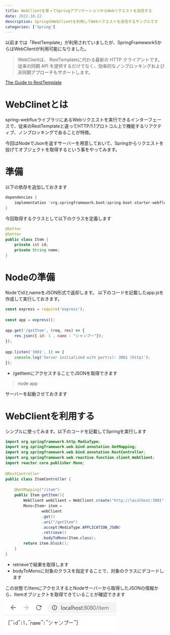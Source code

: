 ```yaml
---
title: WebClientを使ってSpringアプリケーションからWebリクエストを送信する
date: 2022.10.22
description: SpringのWebClientを利用してWebリクエストを送信するサンプルです
categories: ['Spring']
---
```


以前までは「RestTemplate」が利用されていましたが、SpringFramework5からはWebClientが利用可能になりました。

> WebClientは、 RestTemplateに代わる最新の HTTP クライアントです。従来の同期 API を提供するだけでなく、効率的なノンブロッキングおよび非同期アプローチもサポートします。

[The Guide to RestTemplate](https://www.baeldung.com/rest-template)

# WebClinetとは

spring-webfluxライブラリにあるWebリクエストを実行できるインターフェースで、従来のRestTemplateと違ってHTTP/1.1プロトコル上で機能するリアクティブ、ノンブロッキングであることが特徴。

今回はNodeでJsonを返すサーバーを用意しておいて、Springからリクエストを投げてオブジェクトを取得するという事をやってみます。


# 準備

以下の依存を追加しておきます

```s
dependencies {
	implementation 'org.springframework.boot:spring-boot-starter-webflux'
}
```

今回取得するクラスとして以下のクラスを定義します

```java
@Getter
@Setter
public class Item {
    private int id;
    private String name;
}
```


# Nodeの準備

NodeでidとnameをJSON形式で返却します。
以下のコードを記載したapp.jsを作成して実行しておきます。

```js
const express = require('express');

const app = express();

app.get('/getItem', (req, res) => {
    res.json({ id: 1 , name : "シャンプー"});
});

app.listen('3001', () => {
    console.log('Server initialized with port(s): 3001 (http)');
});
```

* /getItemにアクセスすることでJSONを取得できます

> node app

サーバーを起動させておきます


# WebClientを利用する

シンプルに使ってみます。以下のコードを記載してSpringを実行します

```java
import org.springframework.http.MediaType;
import org.springframework.web.bind.annotation.GetMapping;
import org.springframework.web.bind.annotation.RestController;
import org.springframework.web.reactive.function.client.WebClient;
import reactor.core.publisher.Mono;

@RestController
public class ItemController {

    @GetMapping("/item")
    public Item getItem(){
        WebClient webClient = WebClient.create("http://localhost:3001");
        Mono<Item> item =
                webClient
                .get()
                .uri("/getItem")
                .accept(MediaType.APPLICATION_JSON)
                .retrieve()
                .bodyToMono(Item.class);
        return item.block();
    }
}
```

* retrieveで結果を取得します
* bodyToMonoに対象のクラスを指定することで、対象のクラスにデコードします


この状態で/itemにアクセスするとNodeサーバーから取得したJSONの情報から、Itemオブジェクトを取得できていることが確認できます

![画像](/90001/1.png)




